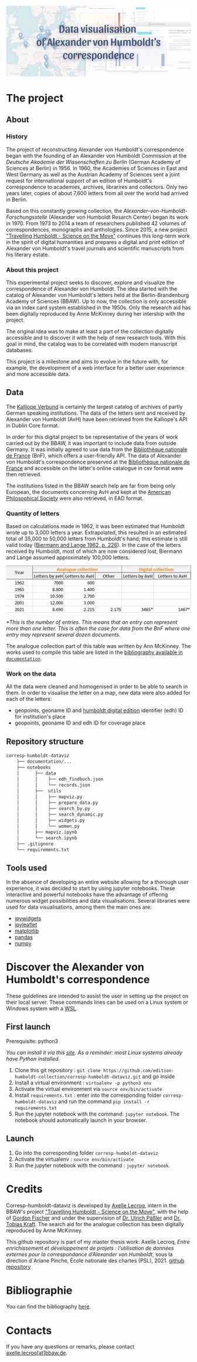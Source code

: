 ![coverimg](documentation/cover_readme.png)

# The project
## About
### History
The project of reconstructing Alexander von Humboldt's correspondence began with the founding of an Alexander von Humboldt Commission at the *Deutsche Akademie der Wissenschaften zu Berlin* (German Academy of Sciences at Berlin) in 1956. In 1960, the Academies of Sciences in East and West Germany as well as the Austrian Academy of Sciences sent a joint request for international support of an edition of Humboldt's correspondence to academies, archives, librarires and collectors. Only two years later, copies of about 7,600 letters from all over the world had arrived in Berlin. 

Based on this constantly growing collection, the *Alexander-von-Humboldt-Forschungsstelle* (Alexander von Humboldt Resarch Center) began its work in 1970. From 1973 to 2014 a team of researchers published 42 volumes of correspondences, monographs and anthologies. Since 2015, a new project ["Travelling Humboldt - Science on the Move"](https://edition-humboldt.de/?&l=en) continues this long-term work in the spirit of digital humanities and prepares a digital and print edition of Alexander von Humboldt's travel journals and scientific manuscripts from his literary estate.

### About this project
This experimental project seeks to discover, explore and visualize the correspondence of Alexander von Humboldt. The idea started with the catalog of Alexander von Humboldt's letters held at the Berlin-Brandenburg Academy of Sciences (BBAW). Up to now, the collection is only accessible via an index card system established in the 1950s. Only the research aid has been digitally reproduced by Anne McKinney during her intership with the project. 

The original idea was to make at least a part of the collection digitally accessible and to discover it with the help of new research tools. With this goal in mind, the catalog was to be correlated with modern manuscript databases.

This project is a milestone and aims to evolve in the future with, for example, the development of a web interface for a better user experience and more accessible data.

## Data
The [Kalliope Verbund](https://kalliope-verbund.info/) is certainly the largest catalog of archives of partly German speaking institutions. The data of the letters sent and received by Alexander von Humboldt (AvH) have been retrieved from the Kalliope's API in Dublin Core format.

In order for this digital project to be representative of the years of work carried out by the BBAW, it was important to include data from outside Germany. It was initially agreed to use data from the [Bibliothèque nationale de France](https://catalogue.bnf.fr/index.do) (BnF), which offers a user-friendly API. The data of Alexander von Humboldt's correspondence preserved at the [Bibliothèque nationale de France](https://catalogue.bnf.fr/index.do) and accessible on the latter's online catalogue in csv format were then retrieved.

The institutions listed in the BBAW search help are far from being only European, the documents concerning AvH and kept at the [American Philosophical Society](https://www.amphilsoc.org/library/search-collections) were also retrieved, in EAD format.

### Quantity of letters
Based on calculations made in 1962, it was been estimated that Humboldt wrote up to 3,000 letters a year. Extrapolated, this resulted in an estimated total of 35,000 to 50,000 letters from Humboldt's hand; this estimate is still valid today ([Biermann and Lange 1962, p. 226](documentation/bibliography.md)). In the case of the letters received by Humboldt, most of which are now considered lost, Biermann and Lange assumed approximately 100,000 letters. 

![quantityletters](documentation/quantity.jpg)

_*This is the number of entries. This means that an entry can represent more than one letter. This is often the case for data from the BnF where one entry may represent several dozen documents._

The analogue collection part of this table was written by Ann McKinney. The works used to compile this table are listed in the [bibliography available in `documentation`](documentation/bibliography.md).

### Work on the data
All the data were cleaned and homogenised in order to be able to search in them. In order to visualise the letter on a map, new data were also added for each of the letters:
- geopoints, geoname ID and [humboldt digital edition](https://edition-humboldt.de/?&l=en) identifier (edh) ID for institution's place
- geopoints, geoname ID and edh ID for coverage place

## Repository structure
```
corresp-humboldt-dataviz
    ├── documentation/...
    ├── notebooks
    │      ├── data
    │      │    ├── edh_findbuch.json
    │      │    └── records.json
    │      ├──  utils
    │      │    ├── mapviz.py
    │      │    ├── prepare_data.py
    │      │    ├── search_by.py
    │      │    ├── search_dynamic.py
    │      │    ├── widgets.py
    │      │    └── women.py
    │      ├── mapviz.ipynb
    │      └── search.ipynb
    ├── .gitignore
    └── requirements.txt

```

## Tools used
In the absence of developing an entire website allowing for a thorough user experience, it was decided to start by using jupyter notebooks. These interactive and powerful notebooks have the advantage of offering numerous widget possibilities and data visualisations.
Several libraries were used for data visualisations, among them the main ones are:
- [ipywidgets](https://ipywidgets.readthedocs.io/en/latest/)
- [ipyleaflet](https://ipyleaflet.readthedocs.io/en/latest/)
- [matplotlib](https://matplotlib.org/)
- [pandas](https://pandas.pydata.org/)
- [numpy](https://numpy.org/)


# Discover the Alexander von Humboldt's correspondence
These guidelines are intended to assist the user in setting up the project on their local server. These commands lines can be used on a Linux system or Windows system with a [WSL](https://docs.microsoft.com/en-us/windows/wsl/install-win10).

## First launch 
Prerequisite: python3

*You can install it via this [site](https://www.python.org/downloads/). As a reminder: most Linux systems already have Python installed.*

1. Clone this git repository : `git clone https://github.com/edition-humboldt-collection/corresp-humboldt-dataviz.git` and go inside
2. Install a virtual environment : `virtualenv -p python3 env`
3. Activate the virtual environment via `source env/bin/activate`
4. Install `requirements.txt` : enter into the corresponding folder `corresp-humboldt-dataviz` and run the command `pip install -r requirements.txt`
5. Run the jupyter notebook with the command: `jupyter notebook`. The notebook should automatically launch in your browser.

## Launch
1. Go into the corresponding folder `corresp-humboldt-dataviz`
2. Activate the virtualenv : `source env/bin/activate`
3. Run the jupyter notebook with the command : `jupyter notebook`.

# Credits
Corresp-humboldt-dataviz is developed by [Axelle Lecroq](https://github.com/axellelecroq/), intern in the BBAW's project ["Travelling Humboldt - Science on the Move"](https://edition-humboldt.de/?&l=en), with the help of [Gordon Fischer](https://www.bbaw.de/die-akademie/mitarbeiterinnen-mitarbeiter/fischer-gordon) and under the supervision of [Dr. Ulrich Päßler](https://www.bbaw.de/die-akademie/mitarbeiterinnen-mitarbeiter/paessler-ulrich) and [Dr. Tobias Kraft](https://www.bbaw.de/die-akademie/mitarbeiterinnen-mitarbeiter/kraft-tobias).
The search aid for the analogue collection has been digitally reproduced by Anne McKinney.

This github repository is part of my master thesis work:
Axelle Lecroq, _Entre enrichissement et développement de projets : l’utilisation de données externes pour la correspondance d’Alexander von Humboldt_, sous la direction d´Ariane Pinche, École nationale des chartes (PSL), 2021. [github repository](https://github.com/axellelecroq/masterthesis_tnah)

# Bibliographie
You can find the bibliography [here](documentation/bibliography.md).

# Contacts
If you have any questions or remarks, please contact [axelle.lecroq[at]bbaw.de](mailto:axelle.lecroq@bbaw.de).
